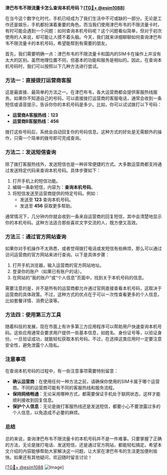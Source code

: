 **津巴布韦不限流量卡怎么查询本机号码？[[TG💪+ @esim1088](https://t.me/s/esim1088)]**

在当今这个数字化时代，手机已经成为了我们生活中不可或缺的一部分。无论是工作还是娱乐，手机都扮演着重要的角色。而当我们使用津巴布韦的不限流量卡时，有时可能会遇到一个问题：如何查询本机号码呢？这个问题看似简单，但对于初次使用的人来说，却可能让人摸不着头脑。今天，我们就来详细聊聊如何查询津巴布韦不限流量卡的本机号码，希望能帮到有需要的朋友。

首先，我们需要明确一点：津巴布韦的不限流量卡和国内的SIM卡在操作上并没有太大的区别。虽然地理位置不同，但基本的功能和服务是相似的。因此，在查询本机号码时，我们可以按照以下几种方法进行尝试。

### 方法一：直接拨打运营商客服

这是最直接、最简单的方法之一。在津巴布韦，各大运营商都会提供客服热线服务。如果你不知道自己的号码，可以直接拨打运营商的客服电话，通常会收到一条短信或语音提示，告诉你你的本机号码是多少。比如，你可以试试拨打以下号码：

- **运营商A客服热线：123**
- **运营商B客服热线：456**

拨打这些号码后，系统会自动回复你的号码信息。这种方式的好处是无需额外的操作，只需一个简单的拨号即可完成查询。

### 方法二：发送短信查询

除了拨打客服热线外，发送短信也是一种非常便捷的方式。大多数运营商都支持通过发送特定代码来查询本机号码。具体步骤如下：

1. 打开手机上的短信功能。
2. 编辑一条新短信，内容为：**查询本机号码**。
3. 将短信发送至运营商提供的特定号码。例如：
   - 发送至 **123** 查询本机号码。
   - 发送至 **456** 获取更多帮助。

通常情况下，几分钟内你就会收到一条来自运营商的回复短信，其中会清楚地显示你的本机号码。这种方法适合那些喜欢文字交流的人，既方便又高效。

### 方法三：通过官方网站查询

如果你对手机操作不太熟悉，或者觉得拨打电话或发短信有些麻烦，那么可以通过访问运营商的官方网站来进行查询。以下是具体步骤：

1. 打开手机浏览器，输入运营商的官方网站地址。
2. 登录你的账户（如果已有账户的话）。
3. 在网站的“我的账户”或“个人信息”页面中，找到关于本机号码的信息。

需要注意的是，并不是所有的运营商都允许通过官网直接查看本机号码，这取决于运营商的具体政策。不过，这种方式的优点在于可以一次性查看更多的个人信息，比如套餐详情、消费记录等。

### 方法四：使用第三方工具

随着科技的发展，现在市面上有许多第三方应用程序可以帮助用户快速查询本机号码。这些应用通常会要求用户提供一些基本信息，如姓名、身份证号等，以验证身份。一旦验证成功，就能轻松获取本机号码。不过，在选择这类应用时一定要注意安全性，避免泄露个人隐私。

### 注意事项

在查询本机号码的过程中，有一些注意事项需要特别留意：

- **确认运营商**：在使用任何一种方法之前，请确保你使用的SIM卡属于哪个运营商。不同的运营商可能有不同的客服热线和服务流程。
- **保持网络畅通**：无论采用哪种方式，都需要保证手机处于联网状态，这样才能顺利接收到回复信息。
- **保护个人信息**：无论是拨打客服热线还是发送短信，都要小心不要泄露过多的个人信息，以免造成不必要的麻烦。

### 总结

总的来说，查询津巴布韦不限流量卡的本机号码并不是一件难事。只要掌握了正确的方法，无论是拨打电话、发送短信，还是通过官方网站，都能轻松搞定。希望本文介绍的内容能够帮助大家解决这一问题，让大家在津巴布韦的生活更加便利愉快。如果还有其他疑问，欢迎随时留言讨论！

[[TG💪+ @esim1088](https://t.me/s/esim1088) ![Image](https://i.postimg.cc/4NQfJmqS/Snipaste-2025-05-13-00-14-12.png)]